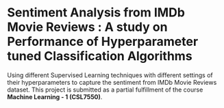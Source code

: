 # Sentiment Analysis from IMDb Movie Reviews : A study on Performance of Hyperparameter tuned Classification Algorithms
Using different Supervised Learning techniques with different settings of their hyperparameters to capture the sentiment from IMDb Movie Reviews dataset. This project is submitted as a partial fulfillment of the course **Machine Learning - 1 (CSL7550)**.
